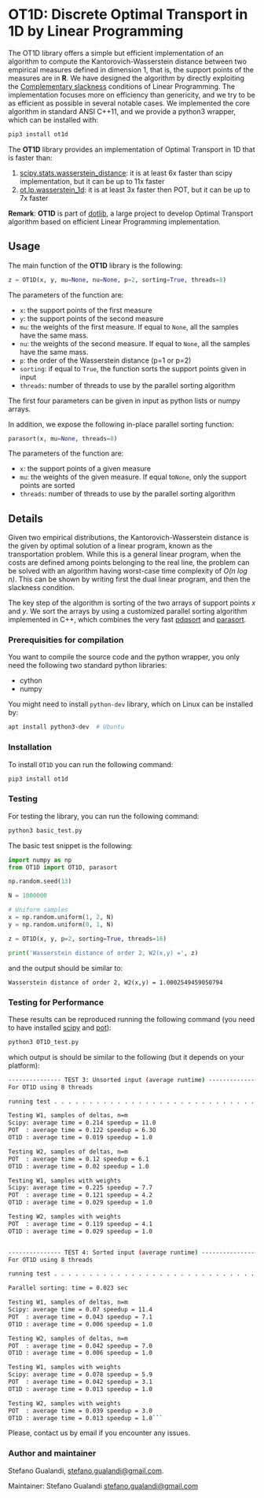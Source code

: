 # OT1D: Discrete Optimal Transport in 1D by Linear Programming

The OT1D library offers a simple but efficient implementation of an algorithm to compute the Kantorovich-Wasserstein distance between two empirical measures defined in dimension 1, that is, the support points of the measures are in **R**.
We have designed the algorithm by directly exploiting the [Complementary slackness](https://en.wikipedia.org/wiki/Linear_programming#Complementary_slackness) conditions of Linear Programming. 
The implementation focuses more on efficiency than genericity, and we try to be as efficient as possible in several notable cases.
We implemented the core algorithm in standard ANSI C++11, and we provide a python3 wrapper, which can be installed with:

```bash
pip3 install ot1d
```

The **OT1D** library provides an implementation of Optimal Transport in 1D that is faster than:

1. [scipy.stats.wasserstein_distance](https://docs.scipy.org/doc/scipy/reference/generated/scipy.stats.wasserstein_distance.html): it is at least 6x faster than scipy implementation, but it can be up to 11x faster
2. [ot.lp.wasserstein_1d](https://pythonot.github.io/gen_modules/ot.lp.html#ot.lp.wasserstein_1d): it is at least 3x faster then POT, but it can be up to 7x faster


**Remark**: **OT1D** is part of [dotlib](https://github.com/stegua/dotlib), a large project to develop Optimal Transport algorithm based on efficient Linear Programming implementation.

## Usage
The main function of the **OT1D** library is the following:

```python
z = OT1D(x, y, mu=None, nu=None, p=2, sorting=True, threads=8)
```

The parameters of the function are:

* `x`: the support points of the first measure
* `y`: the support points of the second measure
* `mu`: the weights of the first measure. If equal to `None`, all the samples have the same mass.
* `nu`: the weights of the second measure. If equal to `None`, all the samples have the same mass.
* `p`: the order of the Wasserstein distance (p=1 or p=2)
* `sorting`: if equal to `True`, the function sorts the support points given in input
* `threads`: number of threads to use by the parallel sorting algorithm

The first four parameters can be given in input as python lists or numpy arrays.

In addition, we expose the following in-place parallel sorting function:
```python
parasort(x, mu=None, threads=8)
```

The parameters of the function are:

* `x`: the support points of a given measure
* `mu`: the weights of the given measure. If equal to`None`, only the support points are sorted
* `threads`: number of threads to use by the parallel sorting algorithm



## Details
Given two empirical distributions, the Kantorovich-Wasserstein distance is the given by optimal solution of a linear program, known as the transportation problem.
While this is a general linear program, when the costs are defined among points belonging to the real line, 
the problem can be solved with an algorithm having worst-case time complexity of *O(n log n)*.
This can be shown by writing first the dual linear program, and then the slackness condition.

The key step of the algorithm is sorting of the two arrays of support points *x* and *y*.
We sort the arrays by using a customized parallel sorting algorithm implemented in C++, which combines the very fast [pdqsort](https://github.com/orlp/pdqsort)
and [parasort](https://github.com/baserinia/parallel-sort).


### Prerequisities for compilation

You want to compile the source code and the python wrapper, you only need the following two standard python libraries:

* cython
* numpy

You might need to install `python-dev` library, which on Linux can be installed by:

```bash
apt install python3-dev  # Ubuntu
```

### Installation

To install `OT1D` you can run the following command:

```bash
pip3 install ot1d
```

### Testing

For testing the library, you can run the following command:

```bash
python3 basic_test.py
```

The basic test snippet is the following:

```python
import numpy as np
from OT1D import OT1D, parasort

np.random.seed(13)

N = 1000000

# Uniform samples
x = np.random.uniform(1, 2, N)
y = np.random.uniform(0, 1, N)

z = OT1D(x, y, p=2, sorting=True, threads=16)

print('Wasserstein distance of order 2, W2(x,y) =', z)
```
and the output should be similar to:
```
Wasserstein distance of order 2, W2(x,y) = 1.0002549459050794
```

### Testing for Performance
These results can be reproduced running the following command (you need to have installed [scipy](https://scipy.org/) and [pot](https://pythonot.github.io/)):
```bash
python3 OT1D_test.py
```
which output is should be similar to the following (but it depends on your platform):
```bash
--------------- TEST 3: Unsorted input (average runtime) --------------------
For OT1D using 8 threads

running test . . . . . . . . . . . . . . . . . . . . . . . . . . . . . .

Testing W1, samples of deltas, n=m
Scipy: average time = 0.214 speedup = 11.0
POT  : average time = 0.122 speedup = 6.3O
OT1D : average time = 0.019 speedup = 1.0

Testing W2, samples of deltas, n=m
POT  : average time = 0.12 speedup = 6.1
OT1D : average time = 0.02 speedup = 1.0

Testing W1, samples with weights
Scipy: average time = 0.225 speedup = 7.7
POT  : average time = 0.121 speedup = 4.2
OT1D : average time = 0.029 speedup = 1.0

Testing W2, samples with weights
POT  : average time = 0.119 speedup = 4.1
OT1D : average time = 0.029 speedup = 1.0


--------------- TEST 4: Sorted input (average runtime) --------------------
For OT1D using 8 threads

running test . . . . . . . . . . . . . . . . . . . . . . . . . . . . . .

Parallel sorting: time = 0.023 sec

Testing W1, samples of deltas, n=m
Scipy: average time = 0.07 speedup = 11.4
POT  : average time = 0.043 speedup = 7.1
OT1D : average time = 0.006 speedup = 1.0

Testing W2, samples of deltas, n=m
POT  : average time = 0.042 speedup = 7.0
OT1D : average time = 0.006 speedup = 1.0

Testing W1, samples with weights
Scipy: average time = 0.078 speedup = 5.9
POT  : average time = 0.042 speedup = 3.1
OT1D : average time = 0.013 speedup = 1.0

Testing W2, samples with weights
POT  : average time = 0.039 speedup = 3.0
OT1D : average time = 0.013 speedup = 1.0```
```

Please, contact us by email if you encounter any issues.

### Author and maintainer
Stefano Gualandi, stefano.gualandi@gmail.com.

Maintainer: Stefano Gualandi <stefano.gualandi@gmail.com>
